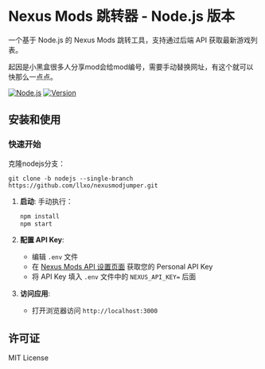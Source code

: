 # Nexus Mods 跳转器 - Node.js 版本

一个基于 Node.js 的 Nexus Mods 跳转工具，支持通过后端 API 获取最新游戏列表。

起因是小黑盒很多人分享mod会给mod编号，需要手动替换网址，有这个就可以快那么一点点。

[![Node.js](https://img.shields.io/badge/Built%20with-Node.js-green.svg)]()
[![Version](https://img.shields.io/badge/Version-v1.1-blue.svg)]()

## 安装和使用

### 快速开始

克隆nodejs分支：
```
git clone -b nodejs --single-branch https://github.com/llxo/nexusmodjumper.git
```

1. **启动**:
   手动执行：
   ```bash
   npm install
   npm start
   ```

2. **配置 API Key**:
   - 编辑 `.env` 文件
   - 在 [Nexus Mods API 设置页面](https://www.nexusmods.com/users/myaccount?tab=api) 获取您的 Personal API Key
   - 将 API Key 填入 `.env` 文件中的 `NEXUS_API_KEY=` 后面

3. **访问应用**:
   - 打开浏览器访问 `http://localhost:3000`

## 许可证

MIT License
